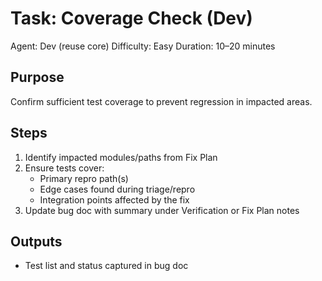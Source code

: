 # Task: Coverage Check (Dev)

Agent: Dev (reuse core)
Difficulty: Easy
Duration: 10–20 minutes

## Purpose
Confirm sufficient test coverage to prevent regression in impacted areas.

## Steps
1) Identify impacted modules/paths from Fix Plan
2) Ensure tests cover:
   - Primary repro path(s)
   - Edge cases found during triage/repro
   - Integration points affected by the fix
3) Update bug doc with summary under Verification or Fix Plan notes

## Outputs
- Test list and status captured in bug doc

